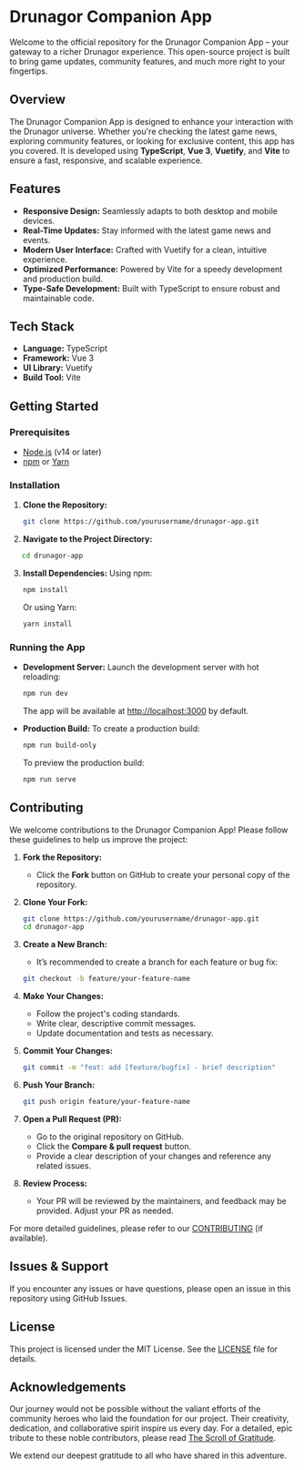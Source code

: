# Drunagor Companion App

Welcome to the official repository for the Drunagor Companion App – your gateway to a richer Drunagor experience. This open-source project is built to bring game updates, community features, and much more right to your fingertips.

## Overview

The Drunagor Companion App is designed to enhance your interaction with the Drunagor universe. Whether you're checking the latest game news, exploring community features, or looking for exclusive content, this app has you covered. It is developed using **TypeScript**, **Vue 3**, **Vuetify**, and **Vite** to ensure a fast, responsive, and scalable experience.

## Features

- **Responsive Design:** Seamlessly adapts to both desktop and mobile devices.
- **Real-Time Updates:** Stay informed with the latest game news and events.
- **Modern User Interface:** Crafted with Vuetify for a clean, intuitive experience.
- **Optimized Performance:** Powered by Vite for a speedy development and production build.
- **Type-Safe Development:** Built with TypeScript to ensure robust and maintainable code.

## Tech Stack

- **Language:** TypeScript
- **Framework:** Vue 3
- **UI Library:** Vuetify
- **Build Tool:** Vite

## Getting Started

### Prerequisites

- [Node.js](https://nodejs.org/) (v14 or later)
- [npm](https://www.npmjs.com/) or [Yarn](https://yarnpkg.com/)

### Installation

1. **Clone the Repository:**

   ```bash
   git clone https://github.com/yourusername/drunagor-app.git
   ```
2. **Navigate to the Project Directory:**

```bash
   cd drunagor-app
```

3. **Install Dependencies:**
   Using npm:

   ```bash
   npm install
   ```

   Or using Yarn:

   ```bash
   yarn install
   ```

### Running the App

* **Development Server:**
  Launch the development server with hot reloading:

  ```bash
  npm run dev
  ```

  The app will be available at [http://localhost:3000](http://localhost:3000/) by default.
* **Production Build:**
  To create a production build:

  ```bash
  npm run build-only
  ```

  To preview the production build:

  ```bash
  npm run serve
  ```

## Contributing

We welcome contributions to the Drunagor Companion App! Please follow these guidelines to help us improve the project:

1. **Fork the Repository:**

   * Click the **Fork** button on GitHub to create your personal copy of the repository.
2. **Clone Your Fork:**

   ```bash
   git clone https://github.com/yourusername/drunagor-app.git
   cd drunagor-app
   ```
3. **Create a New Branch:**

   * It’s recommended to create a branch for each feature or bug fix:

   ```bash
   git checkout -b feature/your-feature-name
   ```
4. **Make Your Changes:**

   * Follow the project's coding standards.
   * Write clear, descriptive commit messages.
   * Update documentation and tests as necessary.
5. **Commit Your Changes:**

   ```bash
   git commit -m "feat: add [feature/bugfix] - brief description"
   ```
6. **Push Your Branch:**

   ```bash
   git push origin feature/your-feature-name
   ```
7. **Open a Pull Request (PR):**

   * Go to the original repository on GitHub.
   * Click the **Compare & pull request** button.
   * Provide a clear description of your changes and reference any related issues.
8. **Review Process:**

   * Your PR will be reviewed by the maintainers, and feedback may be provided. Adjust your PR as needed.

For more detailed guidelines, please refer to our [CONTRIBUTING](./CONTRIBUTING) (if available).

## Issues & Support

If you encounter any issues or have questions, please open an issue in this repository using GitHub Issues.

## License

This project is licensed under the MIT License. See the [LICENSE](./LICENSE) file for details.

## Acknowledgements

Our journey would not be possible without the valiant efforts of the community heroes who laid the foundation for our project. Their creativity, dedication, and collaborative spirit inspire us every day. For a detailed, epic tribute to these noble contributors, please read [The Scroll of Gratitude](./The_Scroll_of_Gratitude).

We extend our deepest gratitude to all who have shared in this adventure.
